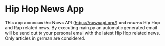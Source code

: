 # Hip Hop News App
This app accesses the News API (https://newsapi.org/) and returns Hip Hop and Rap related news. By executing main.py an automatic generated email will be send out to your personal email with the latest Hip Hop related news.
Only articles in german are considered.
